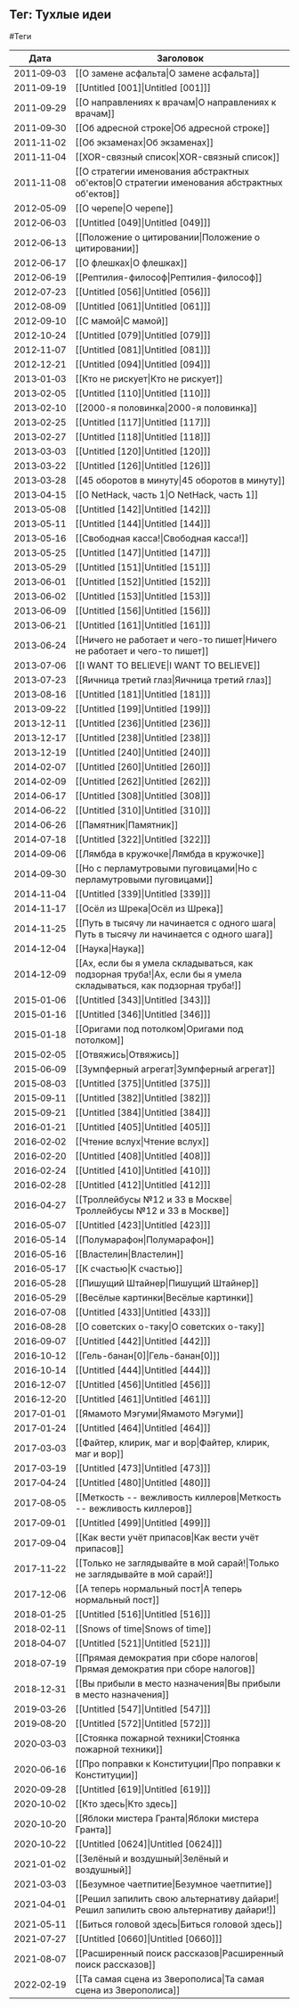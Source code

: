 ## Тег: Тухлые идеи
#Теги

| Дата | Заголовок |
| --- | --- |
| 2011&#8209;09&#8209;03 | [[О замене асфальта\|О замене асфальта]] |
| 2011&#8209;09&#8209;19 | [[Untitled [001]\|Untitled [001]]] |
| 2011&#8209;09&#8209;29 | [[О направлениях к врачам\|О направлениях к врачам]] |
| 2011&#8209;09&#8209;30 | [[Об адресной строке\|Об адресной строке]] |
| 2011&#8209;11&#8209;02 | [[Об экзаменах\|Об экзаменах]] |
| 2011&#8209;11&#8209;04 | [[XOR-связный список\|XOR-связный список]] |
| 2011&#8209;11&#8209;08 | [[О стратегии именования абстрактных об'ектов\|О стратегии именования абстрактных об'ектов]] |
| 2012&#8209;05&#8209;09 | [[О черепе\|О черепе]] |
| 2012&#8209;06&#8209;03 | [[Untitled [049]\|Untitled [049]]] |
| 2012&#8209;06&#8209;13 | [[Положение о цитировании\|Положение о цитировании]] |
| 2012&#8209;06&#8209;17 | [[О флешках\|О флешках]] |
| 2012&#8209;06&#8209;19 | [[Рептилия-философ\|Рептилия-философ]] |
| 2012&#8209;07&#8209;23 | [[Untitled [056]\|Untitled [056]]] |
| 2012&#8209;08&#8209;09 | [[Untitled [061]\|Untitled [061]]] |
| 2012&#8209;09&#8209;10 | [[С мамой\|С мамой]] |
| 2012&#8209;10&#8209;24 | [[Untitled [079]\|Untitled [079]]] |
| 2012&#8209;11&#8209;07 | [[Untitled [081]\|Untitled [081]]] |
| 2012&#8209;12&#8209;21 | [[Untitled [094]\|Untitled [094]]] |
| 2013&#8209;01&#8209;03 | [[Кто не рискует\|Кто не рискует]] |
| 2013&#8209;02&#8209;05 | [[Untitled [110]\|Untitled [110]]] |
| 2013&#8209;02&#8209;10 | [[2000-я половинка\|2000-я половинка]] |
| 2013&#8209;02&#8209;25 | [[Untitled [117]\|Untitled [117]]] |
| 2013&#8209;02&#8209;27 | [[Untitled [118]\|Untitled [118]]] |
| 2013&#8209;03&#8209;03 | [[Untitled [120]\|Untitled [120]]] |
| 2013&#8209;03&#8209;22 | [[Untitled [126]\|Untitled [126]]] |
| 2013&#8209;03&#8209;28 | [[45 оборотов в минуту\|45 оборотов в минуту]] |
| 2013&#8209;04&#8209;15 | [[О NetHack, часть 1\|О NetHack, часть 1]] |
| 2013&#8209;05&#8209;08 | [[Untitled [142]\|Untitled [142]]] |
| 2013&#8209;05&#8209;11 | [[Untitled [144]\|Untitled [144]]] |
| 2013&#8209;05&#8209;16 | [[Свободная касса!\|Свободная касса!]] |
| 2013&#8209;05&#8209;25 | [[Untitled [147]\|Untitled [147]]] |
| 2013&#8209;05&#8209;29 | [[Untitled [151]\|Untitled [151]]] |
| 2013&#8209;06&#8209;01 | [[Untitled [152]\|Untitled [152]]] |
| 2013&#8209;06&#8209;02 | [[Untitled [153]\|Untitled [153]]] |
| 2013&#8209;06&#8209;09 | [[Untitled [156]\|Untitled [156]]] |
| 2013&#8209;06&#8209;21 | [[Untitled [161]\|Untitled [161]]] |
| 2013&#8209;06&#8209;24 | [[Ничего не работает и чего-то пишет\|Ничего не работает и чего-то пишет]] |
| 2013&#8209;07&#8209;06 | [[I WANT TO BELIEVE\|I WANT TO BELIEVE]] |
| 2013&#8209;07&#8209;23 | [[Яичница третий глаз\|Яичница третий глаз]] |
| 2013&#8209;08&#8209;16 | [[Untitled [181]\|Untitled [181]]] |
| 2013&#8209;09&#8209;22 | [[Untitled [199]\|Untitled [199]]] |
| 2013&#8209;12&#8209;11 | [[Untitled [236]\|Untitled [236]]] |
| 2013&#8209;12&#8209;17 | [[Untitled [238]\|Untitled [238]]] |
| 2013&#8209;12&#8209;19 | [[Untitled [240]\|Untitled [240]]] |
| 2014&#8209;02&#8209;07 | [[Untitled [260]\|Untitled [260]]] |
| 2014&#8209;02&#8209;09 | [[Untitled [262]\|Untitled [262]]] |
| 2014&#8209;06&#8209;17 | [[Untitled [308]\|Untitled [308]]] |
| 2014&#8209;06&#8209;22 | [[Untitled [310]\|Untitled [310]]] |
| 2014&#8209;06&#8209;26 | [[Памятник\|Памятник]] |
| 2014&#8209;07&#8209;18 | [[Untitled [322]\|Untitled [322]]] |
| 2014&#8209;09&#8209;06 | [[Лямбда в кружочке\|Лямбда в кружочке]] |
| 2014&#8209;09&#8209;30 | [[Но с перламутровыми пуговицами\|Но с перламутровыми пуговицами]] |
| 2014&#8209;11&#8209;04 | [[Untitled [339]\|Untitled [339]]] |
| 2014&#8209;11&#8209;17 | [[Осёл из Шрека\|Осёл из Шрека]] |
| 2014&#8209;11&#8209;25 | [[Путь в тысячу ли начинается с одного шага\|Путь в тысячу ли начинается с одного шага]] |
| 2014&#8209;12&#8209;04 | [[Наука\|Наука]] |
| 2014&#8209;12&#8209;09 | [[Ах, если бы я умела складываться, как подзорная труба!\|Ах, если бы я умела складываться, как подзорная труба!]] |
| 2015&#8209;01&#8209;06 | [[Untitled [343]\|Untitled [343]]] |
| 2015&#8209;01&#8209;16 | [[Untitled [346]\|Untitled [346]]] |
| 2015&#8209;01&#8209;18 | [[Оригами под потолком\|Оригами под потолком]] |
| 2015&#8209;02&#8209;05 | [[Отвяжись\|Отвяжись]] |
| 2015&#8209;06&#8209;09 | [[Зумпферный агрегат\|Зумпферный агрегат]] |
| 2015&#8209;08&#8209;03 | [[Untitled [375]\|Untitled [375]]] |
| 2015&#8209;09&#8209;11 | [[Untitled [382]\|Untitled [382]]] |
| 2015&#8209;09&#8209;21 | [[Untitled [384]\|Untitled [384]]] |
| 2016&#8209;01&#8209;21 | [[Untitled [405]\|Untitled [405]]] |
| 2016&#8209;02&#8209;02 | [[Чтение вслух\|Чтение вслух]] |
| 2016&#8209;02&#8209;20 | [[Untitled [408]\|Untitled [408]]] |
| 2016&#8209;02&#8209;24 | [[Untitled [410]\|Untitled [410]]] |
| 2016&#8209;02&#8209;28 | [[Untitled [412]\|Untitled [412]]] |
| 2016&#8209;04&#8209;27 | [[Троллейбусы №12 и 33 в Москве\|Троллейбусы №12 и 33 в Москве]] |
| 2016&#8209;05&#8209;07 | [[Untitled [423]\|Untitled [423]]] |
| 2016&#8209;05&#8209;14 | [[Полумарафон\|Полумарафон]] |
| 2016&#8209;05&#8209;16 | [[Властелин\|Властелин]] |
| 2016&#8209;05&#8209;17 | [[К счастью\|К счастью]] |
| 2016&#8209;05&#8209;28 | [[Пишущий Штайнер\|Пишущий Штайнер]] |
| 2016&#8209;05&#8209;29 | [[Весёлые картинки\|Весёлые картинки]] |
| 2016&#8209;07&#8209;08 | [[Untitled [433]\|Untitled [433]]] |
| 2016&#8209;08&#8209;28 | [[О советских о-таку\|О советских о-таку]] |
| 2016&#8209;09&#8209;07 | [[Untitled [442]\|Untitled [442]]] |
| 2016&#8209;10&#8209;12 | [[Гель-банан[0]\|Гель-банан[0]]] |
| 2016&#8209;10&#8209;14 | [[Untitled [444]\|Untitled [444]]] |
| 2016&#8209;12&#8209;07 | [[Untitled [456]\|Untitled [456]]] |
| 2016&#8209;12&#8209;20 | [[Untitled [461]\|Untitled [461]]] |
| 2017&#8209;01&#8209;01 | [[Ямамото Мэгуми\|Ямамото Мэгуми]] |
| 2017&#8209;01&#8209;24 | [[Untitled [464]\|Untitled [464]]] |
| 2017&#8209;03&#8209;03 | [[Файтер, клирик, маг и вор\|Файтер, клирик, маг и вор]] |
| 2017&#8209;03&#8209;19 | [[Untitled [473]\|Untitled [473]]] |
| 2017&#8209;04&#8209;24 | [[Untitled [480]\|Untitled [480]]] |
| 2017&#8209;08&#8209;05 | [[Меткость -- вежливость киллеров\|Меткость -- вежливость киллеров]] |
| 2017&#8209;09&#8209;01 | [[Untitled [499]\|Untitled [499]]] |
| 2017&#8209;09&#8209;04 | [[Как вести учёт припасов\|Как вести учёт припасов]] |
| 2017&#8209;11&#8209;22 | [[Только не заглядывайте в мой сарай!\|Только не заглядывайте в мой сарай!]] |
| 2017&#8209;12&#8209;06 | [[А теперь нормальный пост\|А теперь нормальный пост]] |
| 2018&#8209;01&#8209;25 | [[Untitled [516]\|Untitled [516]]] |
| 2018&#8209;02&#8209;11 | [[Snows of time\|Snows of time]] |
| 2018&#8209;04&#8209;07 | [[Untitled [521]\|Untitled [521]]] |
| 2018&#8209;07&#8209;19 | [[Прямая демократия при сборе налогов\|Прямая демократия при сборе налогов]] |
| 2018&#8209;12&#8209;31 | [[Вы прибыли в место назначения\|Вы прибыли в место назначения]] |
| 2019&#8209;03&#8209;26 | [[Untitled [547]\|Untitled [547]]] |
| 2019&#8209;08&#8209;20 | [[Untitled [572]\|Untitled [572]]] |
| 2020&#8209;03&#8209;03 | [[Стоянка пожарной техники\|Стоянка пожарной техники]] |
| 2020&#8209;06&#8209;16 | [[Про поправки к Конституции\|Про поправки к Конституции]] |
| 2020&#8209;09&#8209;28 | [[Untitled [619]\|Untitled [619]]] |
| 2020&#8209;10&#8209;02 | [[Кто здесь\|Кто здесь]] |
| 2020&#8209;10&#8209;20 | [[Яблоки мистера Гранта\|Яблоки мистера Гранта]] |
| 2020&#8209;10&#8209;22 | [[Untitled [0624]\|Untitled [0624]]] |
| 2021&#8209;01&#8209;02 | [[Зелёный и воздушный\|Зелёный и воздушный]] |
| 2021&#8209;03&#8209;03 | [[Безумное чаетпитие\|Безумное чаетпитие]] |
| 2021&#8209;04&#8209;01 | [[Решил запилить свою альтернативу дайари!\|Решил запилить свою альтернативу дайари!]] |
| 2021&#8209;05&#8209;11 | [[Биться головой здесь\|Биться головой здесь]] |
| 2021&#8209;07&#8209;27 | [[Untitled [0660]\|Untitled [0660]]] |
| 2021&#8209;08&#8209;07 | [[Расширенный поиск рассказов\|Расширенный поиск рассказов]] |
| 2022&#8209;02&#8209;19 | [[Та самая сцена из Зверополиса\|Та самая сцена из Зверополиса]] |
